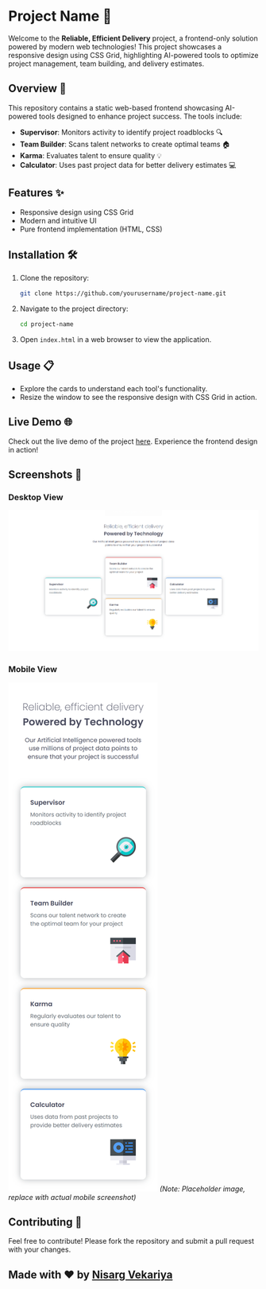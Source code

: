 # Project Name 🚀

Welcome to the **Reliable, Efficient Delivery** project, a frontend-only solution powered by modern web technologies! This project showcases a responsive design using CSS Grid, highlighting AI-powered tools to optimize project management, team building, and delivery estimates.

## Overview 🌟

This repository contains a static web-based frontend showcasing AI-powered tools designed to enhance project success. The tools include:

- **Supervisor**: Monitors activity to identify project roadblocks 🔍
- **Team Builder**: Scans talent networks to create optimal teams 🏠
- **Karma**: Evaluates talent to ensure quality 💡
- **Calculator**: Uses past project data for better delivery estimates 💻

## Features ✨

- Responsive design using CSS Grid
- Modern and intuitive UI
- Pure frontend implementation (HTML, CSS)

## Installation 🛠️

1. Clone the repository:
   ```bash
   git clone https://github.com/yourusername/project-name.git
   ```
2. Navigate to the project directory:
   ```bash
   cd project-name
   ```
3. Open `index.html` in a web browser to view the application.

## Usage 📋

- Explore the cards to understand each tool's functionality.
- Resize the window to see the responsive design with CSS Grid in action.

## Live Demo 🌐

Check out the live demo of the project [here](https://your-live-demo-url.com). Experience the frontend design in action!

## Screenshots 📸

### Desktop View
![Desktop Screenshot](preview_desktop.png)

### Mobile View
![Mobile Screenshot](preview_mobile.png) *(Note: Placeholder image, replace with actual mobile screenshot)*

## Contributing 🤝

Feel free to contribute! Please fork the repository and submit a pull request with your changes.

## Made with ❤️ by [Nisarg Vekariya](https://github.com/nisargvekariya01)
